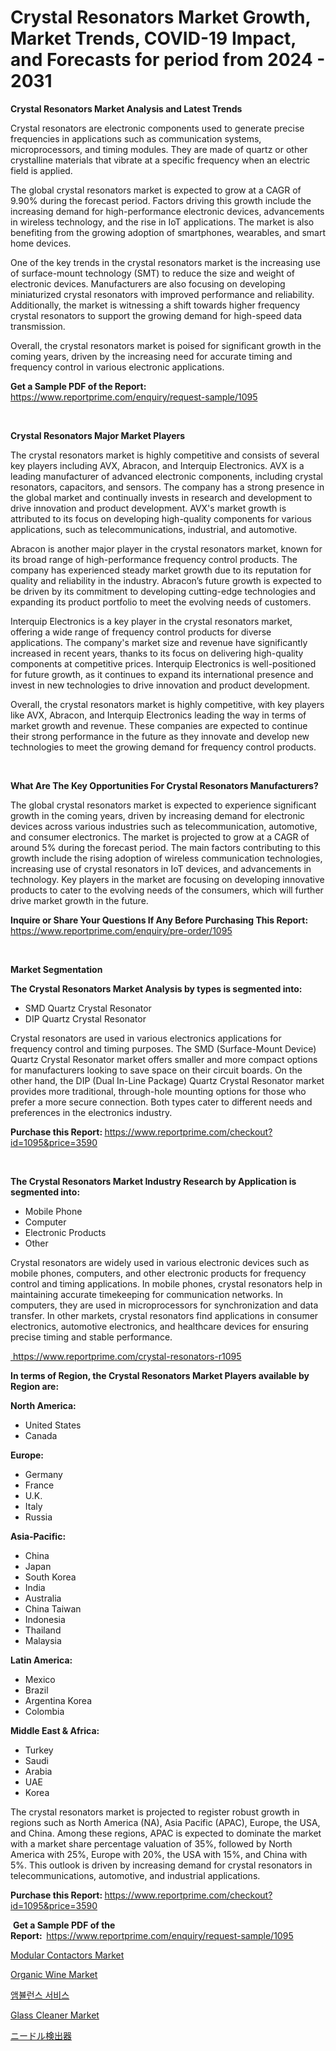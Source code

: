 <p><h1>Crystal Resonators Market Growth, Market Trends, COVID-19 Impact, and Forecasts for period from 2024 - 2031</h1></p><p><strong>Crystal Resonators Market Analysis and Latest Trends</strong></p>
<p><p>Crystal resonators are electronic components used to generate precise frequencies in applications such as communication systems, microprocessors, and timing modules. They are made of quartz or other crystalline materials that vibrate at a specific frequency when an electric field is applied.</p><p>The global crystal resonators market is expected to grow at a CAGR of 9.90% during the forecast period. Factors driving this growth include the increasing demand for high-performance electronic devices, advancements in wireless technology, and the rise in IoT applications. The market is also benefiting from the growing adoption of smartphones, wearables, and smart home devices.</p><p>One of the key trends in the crystal resonators market is the increasing use of surface-mount technology (SMT) to reduce the size and weight of electronic devices. Manufacturers are also focusing on developing miniaturized crystal resonators with improved performance and reliability. Additionally, the market is witnessing a shift towards higher frequency crystal resonators to support the growing demand for high-speed data transmission.</p><p>Overall, the crystal resonators market is poised for significant growth in the coming years, driven by the increasing need for accurate timing and frequency control in various electronic applications.</p></p>
<p><strong>Get a Sample PDF of the Report:&nbsp;</strong> <a href="https://www.reportprime.com/enquiry/request-sample/1095">https://www.reportprime.com/enquiry/request-sample/1095</a></p>
<p>&nbsp;</p>
<p><strong>Crystal Resonators Major Market Players</strong></p>
<p><p>The crystal resonators market is highly competitive and consists of several key players including AVX, Abracon, and Interquip Electronics. AVX is a leading manufacturer of advanced electronic components, including crystal resonators, capacitors, and sensors. The company has a strong presence in the global market and continually invests in research and development to drive innovation and product development. AVX's market growth is attributed to its focus on developing high-quality components for various applications, such as telecommunications, industrial, and automotive.</p><p>Abracon is another major player in the crystal resonators market, known for its broad range of high-performance frequency control products. The company has experienced steady market growth due to its reputation for quality and reliability in the industry. Abracon’s future growth is expected to be driven by its commitment to developing cutting-edge technologies and expanding its product portfolio to meet the evolving needs of customers.</p><p>Interquip Electronics is a key player in the crystal resonators market, offering a wide range of frequency control products for diverse applications. The company's market size and revenue have significantly increased in recent years, thanks to its focus on delivering high-quality components at competitive prices. Interquip Electronics is well-positioned for future growth, as it continues to expand its international presence and invest in new technologies to drive innovation and product development.</p><p>Overall, the crystal resonators market is highly competitive, with key players like AVX, Abracon, and Interquip Electronics leading the way in terms of market growth and revenue. These companies are expected to continue their strong performance in the future as they innovate and develop new technologies to meet the growing demand for frequency control products.</p></p>
<p>&nbsp;</p>
<p><strong>What Are The Key Opportunities For Crystal Resonators Manufacturers?</strong></p>
<p><p>The global crystal resonators market is expected to experience significant growth in the coming years, driven by increasing demand for electronic devices across various industries such as telecommunication, automotive, and consumer electronics. The market is projected to grow at a CAGR of around 5% during the forecast period. The main factors contributing to this growth include the rising adoption of wireless communication technologies, increasing use of crystal resonators in IoT devices, and advancements in technology. Key players in the market are focusing on developing innovative products to cater to the evolving needs of the consumers, which will further drive market growth in the future.</p></p>
<p><strong>Inquire or Share Your Questions If Any Before Purchasing This Report:</strong> <a href="https://www.reportprime.com/enquiry/pre-order/1095">https://www.reportprime.com/enquiry/pre-order/1095</a></p>
<p>&nbsp;</p>
<p><strong>Market Segmentation</strong></p>
<p><strong>The Crystal Resonators Market Analysis by types is segmented into:</strong></p>
<p><ul><li>SMD Quartz Crystal Resonator</li><li>DIP Quartz Crystal Resonator</li></ul></p>
<p><p>Crystal resonators are used in various electronics applications for frequency control and timing purposes. The SMD (Surface-Mount Device) Quartz Crystal Resonator market offers smaller and more compact options for manufacturers looking to save space on their circuit boards. On the other hand, the DIP (Dual In-Line Package) Quartz Crystal Resonator market provides more traditional, through-hole mounting options for those who prefer a more secure connection. Both types cater to different needs and preferences in the electronics industry.</p></p>
<p><strong>Purchase this Report:&nbsp;</strong><a href="https://www.reportprime.com/checkout?id=1095&price=3590">https://www.reportprime.com/checkout?id=1095&price=3590</a></p>
<p>&nbsp;</p>
<p><strong>The Crystal Resonators Market Industry Research by Application is segmented into:</strong></p>
<p><ul><li>Mobile Phone</li><li>Computer</li><li>Electronic Products</li><li>Other</li></ul></p>
<p><p>Crystal resonators are widely used in various electronic devices such as mobile phones, computers, and other electronic products for frequency control and timing applications. In mobile phones, crystal resonators help in maintaining accurate timekeeping for communication networks. In computers, they are used in microprocessors for synchronization and data transfer. In other markets, crystal resonators find applications in consumer electronics, automotive electronics, and healthcare devices for ensuring precise timing and stable performance.</p></p>
<p><a href="https://www.reportprime.com/crystal-resonators-r1095">&nbsp;https://www.reportprime.com/crystal-resonators-r1095</a></p>
<p><strong>In terms of Region, the Crystal Resonators Market Players available by Region are:</strong></p>
<p>
    <p> <strong> North America: </strong>
        <ul>
            <li>United States</li>
            <li>Canada</li>
        </ul>
        </p> 
    <p> <strong> Europe: </strong>
        <ul>
            <li>Germany</li>
            <li>France</li>
            <li>U.K.</li>
            <li>Italy</li>
            <li>Russia</li>
        </ul>
        </p> 
    <p> <strong> Asia-Pacific: </strong>
        <ul>
            <li>China</li>
            <li>Japan</li>
            <li>South Korea</li>
            <li>India</li>
            <li>Australia</li>
            <li>China Taiwan</li>
            <li>Indonesia</li>
            <li>Thailand</li>
            <li>Malaysia</li>
        </ul>
        </p> 
    <p> <strong> Latin America: </strong>
        <ul>
            <li>Mexico</li>
            <li>Brazil</li>
            <li>Argentina Korea</li>
            <li>Colombia</li>
        </ul>
        </p> 
    <p> <strong> Middle East & Africa: </strong>
        <ul>
            <li>Turkey</li>
            <li>Saudi</li>
            <li>Arabia</li>
            <li>UAE</li>
            <li>Korea</li>
        </ul>
    </p>
    </p>
<p><p>The crystal resonators market is projected to register robust growth in regions such as North America (NA), Asia Pacific (APAC), Europe, the USA, and China. Among these regions, APAC is expected to dominate the market with a market share percentage valuation of 35%, followed by North America with 25%, Europe with 20%, the USA with 15%, and China with 5%. This outlook is driven by increasing demand for crystal resonators in telecommunications, automotive, and industrial applications.</p></p>
<p><strong>Purchase this Report: </strong><a href="https://www.reportprime.com/checkout?id=1095&price=3590">https://www.reportprime.com/checkout?id=1095&price=3590</a></p>
<p>&nbsp;<strong>Get a Sample PDF of the Report:&nbsp;&nbsp;</strong><a href="https://www.reportprime.com/enquiry/request-sample/1095">https://www.reportprime.com/enquiry/request-sample/1095</a></p>
<p><strong></strong></p>
<p><p><a href="https://github.com/DeonteStanton2023/Market-Research-Report-List-1/blob/main/modular-contactors-market.md">Modular Contactors Market</a></p><p><a href="https://issuu.com/reportprime-2/docs/organic-wine-market-size-2030.pptx">Organic Wine Market</a></p><p><a href="https://github.com/CliftonFisher9067/Market-Research-Report-List-1/blob/main/438852768380.md">앰뷸런스 서비스</a></p><p><a href="https://issuu.com/reportprime-2/docs/glass-cleaner-market-size-2030.pptx">Glass Cleaner Market</a></p><p><a href="https://github.com/EmoryYundt1935/Market-Research-Report-List-1/blob/main/897246970878.md">ニードル検出器</a></p></p>